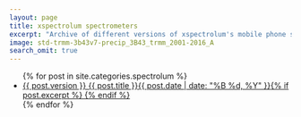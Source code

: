```yaml
---
layout: page
title: xspectrolum spectrometers
excerpt: "Archive of different versions of xspectrolum's mobile phone spectrometer."
image: std-trmm-3b43v7-precip_3B43_trmm_2001-2016_A
search_omit: true
---
```


<ul class="post-list">
{% for post in site.categories.spectrolum %}
  <li><article><a href="{{ site.url }}{{ post.url }}">{{ post.version }} {{ post.title }}<span class="entry-date"><time datetime="{{ post.date | date_to_xmlschema }}">{{ post.date | date: "%B %d, %Y" }}</time></span>{% if post.excerpt %} {% endif %}</a></article></li>
{% endfor %}
</ul>
